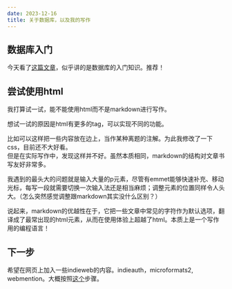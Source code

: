```yaml
---
date: 2023-12-16
title: 关于数据库，以及我的写作
---
```


## 数据库入门

今天看了[这篇文章](https://tontinton.com/posts/database-fundementals/)，似乎讲的是数据库的入门知识。推荐！


## 尝试使用html

我打算试一试，能不能使用html而不是markdown进行写作。

想试一试的原因是html有更多的tag，可以实现不同的功能。<aside>比如可以这样把一些内容放在边上，当作某种离题的注解。为此我修改了一下css，目前还不大好看。</aside>但是在实际写作中，发现这样并不好。虽然本质相同，markdown的结构对文章书写友好非常多。

我遇到的最头大的问题就是输入大量的p元素，尽管有emmet能够快速补充、移动光标，每写一段就需要切换一次输入法还是相当麻烦；调整元素的位置同样令人头大。（怎么突然感觉调整跟markdown其实没什么区别？）

说起来，markdown的优越性在于，它把一些文章中常见的字符作为默认选项，翻译成了最常出现的html元素，从而在使用体验上超越了html。本质上是一个写作用的编程语言！

## 下一步

希望在网页上加入一些indieweb的内容。indieauth，microformats2, webmention。大概按照[这个](https://indiewebify.me)步骤。
